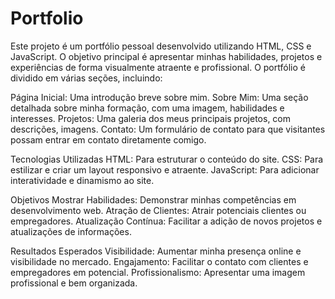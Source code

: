 # Portfolio

Este projeto é um portfólio pessoal desenvolvido utilizando HTML, CSS e JavaScript. O objetivo principal é apresentar minhas habilidades, projetos e experiências de forma visualmente atraente e profissional. O portfólio é dividido em várias seções, incluindo:

Página Inicial: Uma introdução breve sobre mim.
Sobre Mim: Uma seção detalhada sobre minha formação, com uma imagem, habilidades e interesses.
Projetos: Uma galeria dos meus principais projetos, com descrições, imagens.
Contato: Um formulário de contato para que visitantes possam entrar em contato diretamente comigo.

Tecnologias Utilizadas
HTML: Para estruturar o conteúdo do site.
CSS: Para estilizar e criar um layout responsivo e atraente.
JavaScript: Para adicionar interatividade e dinamismo ao site.

Objetivos
Mostrar Habilidades: Demonstrar minhas competências em desenvolvimento web.
Atração de Clientes: Atrair potenciais clientes ou empregadores.
Atualização Contínua: Facilitar a adição de novos projetos e atualizações de informações.

Resultados Esperados
Visibilidade: Aumentar minha presença online e visibilidade no mercado.
Engajamento: Facilitar o contato com clientes e empregadores em potencial.
Profissionalismo: Apresentar uma imagem profissional e bem organizada.
